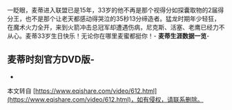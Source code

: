 一眨眼，麦蒂进入联盟已是15年，33岁的他不再是那个视得分如探囊取物的2届得分王，也不是那个让老天都感动得哭泣的35秒13分缔造者。猛龙时期年少轻狂，在魔术火力全开，来到火箭冲击总冠军却遭遇伤病，尼克斯、活塞、老鹰已经力不从心。麦蒂33岁生日快乐！无论你在哪里麦蜜都挺你！-
**麦蒂生涯数据一览**-

麦蒂时刻官方DVD版-
-

-

本文转自 [https://www.eqishare.com/video/612.html](https://www.eqishare.com/video/612.html)，如有侵权，请联系删除。